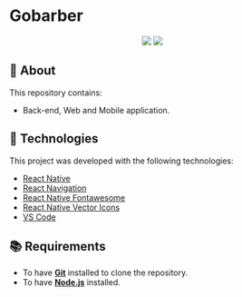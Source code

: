 # Gobarber 

<p align="center">
<img src="https://user-images.githubusercontent.com/61808503/175107835-65a7dfdf-1bd9-4884-b572-6cf866dd768c.png" />
<img src="https://cdn-images-1.medium.com/max/1600/1*LHzc8Srf5_XBeKzNWdVnfQ.png"/>
</p>

## :page_with_curl: About

This repository contains:
- Back-end, Web and Mobile application.

## :hammer: Technologies

This project was developed with the following technologies:

- [React Native](https://reactnative.dev/)
- [React Navigation](https://reactnavigation.org/docs/getting-started/)
- [React Native Fontawesome](https://fontawesome.com/v5/docs/web/use-with/react-native)
- [React Native Vector Icons](https://github.com/oblador/react-native-vector-icons)
- [VS Code](https://code.visualstudio.com/)

## :books: Requirements
- To have [**Git**](https://git-scm.com/) installed to clone the repository.
- To have [**Node.js**](https://nodejs.org/en/) installed.
